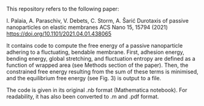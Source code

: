 This repository refers to the following paper:

I. Palaia, A. Paraschiv, V. Debets, C. Storm, A. Šarić
Durotaxis of passive nanoparticles on elastic membranes
ACS Nano 15, 15794 (2021)
https://doi.org/10.1101/2021.04.01.438065

It contains code to compute the free energy of a passive nanoparticle adhering to a fluctuating, bendable membrane. 
First, adhesion energy, bending energy, global stretching, and fluctuation entropy are defined as a function of wrapped area (see Methods section of the paper). 
Then, the constrained free energy resulting from the sum of these terms is minimised, and the equilibrium free energy (see Fig. 3) is output to a file.

The code is given in its original .nb format (Mathematica notebook). For readability, it has also been converted to .m and .pdf format.
